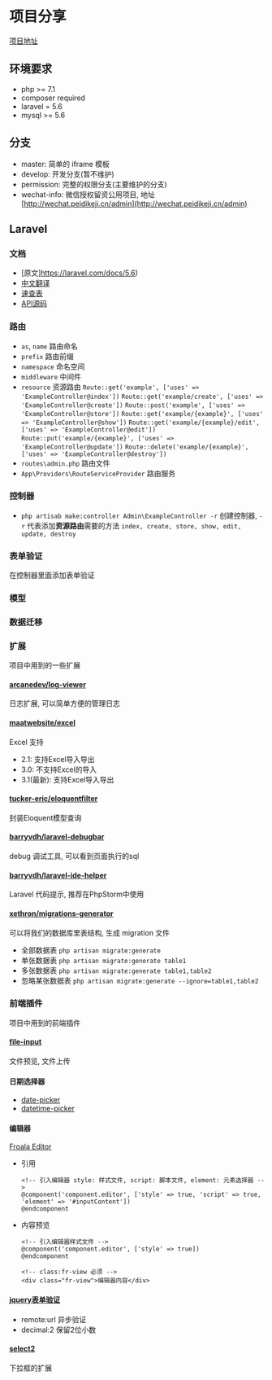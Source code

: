 # 项目分享

[项目地址](https://github.com/serrt/admin-iframe.git)

## 环境要求

- php >= 7.1
- composer required
- laravel = 5.6
- mysql >= 5.6

## 分支

- master: 简单的 iframe 模板
- develop: 开发分支(暂不维护)
- permission: 完整的权限分支(主要维护的分支)
- wechat-info: 微信授权留资公用项目, 地址[http://wechat.peidikeji.cn/admin](http://wechat.peidikeji.cn/admin)

## Laravel

### 文档

- [原文]https://laravel.com/docs/5.6)
- [中文翻译](https://laravel-china.org/docs/laravel/5.6)
- [速查表](https://cs.laravel-china.org/)
- [API源码](https://laravel.com/api/5.6/)

### 路由

- `as`, `name` 路由命名
- `prefix` 路由前缀
- `namespace` 命名空间
- `middleware` 中间件
- `resource` 资源路由
    `Route::get('example', ['uses' => 'ExampleController@index'])`
    `Route::get('example/create', ['uses' => 'ExampleController@create'])`
    `Route::post('example', ['uses' => 'ExampleController@store'])`
    `Route::get('example/{example}', ['uses' => 'ExampleController@show'])`
    `Route::get('example/{example}/edit', ['uses' => 'ExampleController@edit'])`
    `Route::put('example/{example}', ['uses' => 'ExampleController@update'])`
    `Route::delete('example/{example}', ['uses' => 'ExampleController@destroy'])`
- `routes\admin.php` 路由文件
- `App\Providers\RouteServiceProvider` 路由服务

### 控制器

- `php artisab make:controller Admin\ExampleController -r` 创建控制器, `-r` 代表添加**资源路由**需要的方法 `index, create, store, show, edit, update, destroy`

### 表单验证

在控制器里面添加表单验证

### 模型

### 数据迁移

### 扩展

项目中用到的一些扩展

#### [arcanedev/log-viewer](https://github.com/ARCANEDEV/LogViewer)

日志扩展, 可以简单方便的管理日志

#### [maatwebsite/excel](https://laravel-excel.maatwebsite.nl/)

Excel 支持

- 2.1: 支持Excel导入导出
- 3.0: 不支持Excel的导入
- 3.1(最新): 支持Excel导入导出

#### [tucker-eric/eloquentfilter](https://github.com/tucker-eric/eloquentfilter)

封装Eloquent模型查询

#### [barryvdh/laravel-debugbar](https://github.com/barryvdh/laravel-debugbar)

debug 调试工具, 可以看到页面执行的sql

#### [barryvdh/laravel-ide-helper](https://github.com/barryvdh/laravel-ide-helper)

Laravel 代码提示, 推荐在PhpStorm中使用

#### [xethron/migrations-generator](https://github.com/xethron/migrations-generator)

可以将我们的数据库里表结构, 生成 migration 文件

- 全部数据表 `php artisan migrate:generate`
- 单张数据表 `php artisan migrate:generate table1`
- 多张数据表 `php artisan migrate:generate table1,table2`
- 忽略某张数据表 `php artisan migrate:generate --ignore=table1,table2`

### 前端插件

项目中用到的前端插件

#### [file-input](http://plugins.krajee.com/file-input)

文件预览, 文件上传

#### 日期选择器

- [date-picker](https://github.com/uxsolutions/bootstrap-datepicker)
- [datetime-picker](https://www.malot.fr/bootstrap-datetimepicker/)

#### 编辑器

[Froala Editor](https://github.com/froala/wysiwyg-editor)

- 引用
    ```
    <!-- 引入编辑器 style: 样式文件, script: 脚本文件, element: 元素选择器 -->
    @component('component.editor', ['style' => true, 'script' => true, 'element' => '#inputContent'])
    @endcomponent
    ```

- 内容预览
    ```
    <!-- 引入编辑器样式文件 -->
    @component('component.editor', ['style' => true])
    @endcomponent

    <!-- class:fr-view 必须 -->
    <div class="fr-view">编辑器内容</div>
   ```

#### [jquery表单验证](http://www.runoob.com/jquery/jquery-plugin-validate.html)

- remote:url 异步验证
- decimal:2 保留2位小数

#### [select2](https://select2.org/)

下拉框的扩展
